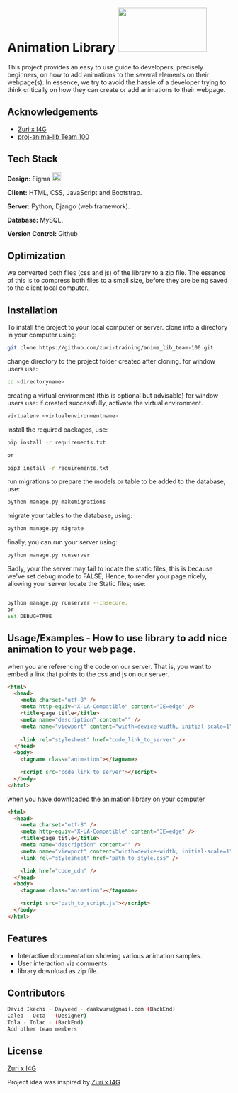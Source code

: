 # Animation Library <img src="https://res.cloudinary.com/dc29czhf9/image/upload/v1659106833/animo_logo_zecrf3.png" width="200" height="100">

This project provides an easy to use guide to developers, precisely beginners, on how to add animations to the several elements on their webpage(s). In essence, we try to avoid the hassle of a developer trying to think critically on how they can create or add animations to their webpage.

## Acknowledgements

- [Zuri x I4G](#)
- [proj-anima-lib Team 100](#)

## Tech Stack

**Design:** Figma <img src="https://res.cloudinary.com/dc29czhf9/image/upload/v1659109673/Figma-logo_pw2gqg.svg" width="20" height="20">

**Client:** HTML, CSS, JavaScript and Bootstrap.

**Server:** Python, Django (web framework).

**Database:** MySQL.

**Version Control:** Github

## Optimization

we converted both files (css and js) of the library to a zip file. The essence of this is to compress both files to a small size, before they are being saved to the client local computer.

## Installation

To install the project to your local computer or server.
clone into a directory in your computer using:
```bash
git clone https://github.com/zuri-training/anima_lib_team-100.git
```
change directory to the project folder created after cloning.
for window users use:
```bash
cd <directoryname>
```
creating a virtual environment (this is optional but advisable)
for window users use: if created successfully, activate the virtual environment.

```bash
virtualenv <virtualenvironmentname>
```
install the required packages, use:
```bash
pip install -r requirements.txt

or

pip3 install -r requirements.txt
```
run migrations to prepare the models or table to be added to the database, use:
```bash
python manage.py makemigrations
```
migrate your tables to the database, using:
```bash
python manage.py migrate
```

finally, you can run your server using:
```bash
python manage.py runserver
```
Sadly, your the server may fail to locate the static files, this is because we've set debug mode to FALSE;
Hence, to render your page nicely, allowing your server locate the Static files; use:
```bash

python manage.py runserver --insecure.
or 
set DEBUG=TRUE
```

## Usage/Examples - How to use library to add nice animation to your web page.

when you are referencing the code on our server. That is, you want to embed a link that points to the css and js on our server.

```html
<html>
  <head>
    <meta charset="utf-8" />
    <meta http-equiv="X-UA-Compatible" content="IE=edge" />
    <title>page title</title>
    <meta name="description" content="" />
    <meta name="viewport" content="width=device-width, initial-scale=1" />
    
    <link rel="stylesheet" href="code_link_to_server" />
  </head>
  <body>
    <tagname class="animation"></tagname>

    <script src="code_link_to_server"></script>
  </body>
</html>
```

when you have downloaded the animation library on your computer

```html
<html>
  <head>
    <meta charset="utf-8" />
    <meta http-equiv="X-UA-Compatible" content="IE=edge" />
    <title>page title</title>
    <meta name="description" content="" />
    <meta name="viewport" content="width=device-width, initial-scale=1" />
    <link rel="stylesheet" href="path_to_style.css" />

    <link href="code_cdn" />
  </head>
  <body>
    <tagname class="animation"></tagname>

    <script src="path_to_script.js"></script>
  </body>
</html>
```

## Features

- Interactive documentation showing various animation samples.
- User interaction via comments
- library download as zip file.

## Contributors

```bash
David Ikechi - Dayveed - daakwuru@gmail.com (BackEnd)
Caleb - Octa - (Designer)
Tola - Tolac - (BackEnd)
Add other team members
```

## License

[Zuri x I4G](#)

Project idea was inspired by [Zuri x I4G](#)
